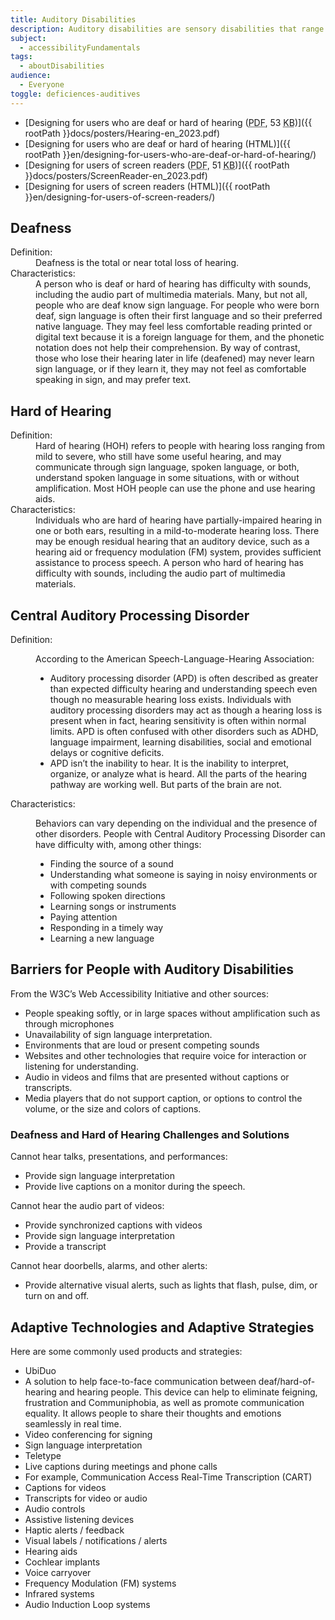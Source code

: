 ```yaml
---
title: Auditory Disabilities
description: Auditory disabilities are sensory disabilities that range from partial to complete hearing loss.
subject:
  - accessibilityFundamentals
tags:
  - aboutDisabilities
audience:
  - Everyone
toggle: deficiences-auditives
---
```


* [Designing for users who are deaf or hard of hearing (<abbr title="Portable Document Format">PDF</abbr>, 53 <abbr title="KiloByte">KB</abbr>)]({{ rootPath }}docs/posters/Hearing-en_2023.pdf)
* [Designing for users who are deaf or hard of hearing (HTML)]({{ rootPath }}en/designing-for-users-who-are-deaf-or-hard-of-hearing/)
* [Designing for users of screen readers (<abbr title="Portable Document Format">PDF</abbr>, 51 <abbr title="KiloByte">KB</abbr>)]({{ rootPath }}docs/posters/ScreenReader-en_2023.pdf)
* [Designing for users of screen readers (HTML)]({{ rootPath }}en/designing-for-users-of-screen-readers/)

## Deafness

<dl>
<dt>Definition:</dt>
<dd>Deafness is the total or near total loss of hearing.</dd>
<dt>Characteristics:</dt>
<dd>A person who is deaf or hard of hearing has difficulty with sounds, including the audio part of multimedia materials. Many, but not all, people who are deaf know sign language. For people who were born deaf, sign language is often their first language and so their preferred native language. They may feel less comfortable reading printed or digital text because it is a foreign language for them, and the phonetic notation does not help their comprehension. By way of contrast, those who lose their hearing later in life (deafened) may never learn sign language, or if they learn it, they may not feel as comfortable speaking in sign, and may prefer text.</dd>
</dl>

## Hard of Hearing

<dl>
<dt>Definition:</dt>
<dd>Hard of hearing (HOH) refers to people with hearing loss ranging from mild to severe, who still have some useful hearing, and may communicate through sign language, spoken language, or both, understand spoken language in some situations, with or without amplification. Most HOH people can use the phone and use hearing aids.</dd>
<dt>Characteristics:</dt>
<dd>Individuals who are hard of hearing have partially-impaired hearing in one or both ears, resulting in a mild-to-moderate hearing loss. There may be enough residual hearing that an auditory device, such as a hearing aid or frequency modulation (FM) system, provides sufficient assistance to process speech. A person who hard of hearing has difficulty with sounds, including the audio part of multimedia materials.</dd>
</dl>

## Central Auditory Processing Disorder

<dl>
<dt>Definition:</dt>
<dd>

According to the American Speech-Language-Hearing Association:

* Auditory processing disorder (APD) is often described as greater than expected difficulty hearing and understanding speech even though no measurable hearing loss exists. Individuals with auditory processing disorders may act as though a hearing loss is present when in fact, hearing sensitivity is often within normal limits. APD is often confused with other disorders such as ADHD, language impairment, learning disabilities, social and emotional delays or cognitive deficits.
* APD isn’t the inability to hear. It is the inability to interpret, organize, or analyze what is heard. All the parts of the hearing pathway are working well. But parts of the brain are not.

</dd>
<dt>Characteristics:</dt>
<dd>

Behaviors can vary depending on the individual and the presence of other disorders. People with Central Auditory Processing Disorder can have difficulty with, among other things:

* Finding the source of a sound
* Understanding what someone is saying in noisy environments or with competing sounds
* Following spoken directions
* Learning songs or instruments
* Paying attention
* Responding in a timely way
* Learning a new language

</dd>

</dl>

## Barriers for People with Auditory Disabilities

From the W3C’s Web Accessibility Initiative and other sources:

* People speaking softly, or in large spaces without amplification such as through microphones
* Unavailability of sign language interpretation.
* Environments that are loud or present competing sounds
* Websites and other technologies that require voice for interaction or listening for understanding.
* Audio in videos and films that are presented without captions or transcripts.
* Media players that do not support caption, or options to control the volume, or the size and colors of captions.

### Deafness and Hard of Hearing Challenges and Solutions

Cannot hear talks, presentations, and performances:

* Provide sign language interpretation
* Provide live captions on a monitor during the speech.

Cannot hear the audio part of videos:

* Provide synchronized captions with videos
* Provide sign language interpretation
* Provide a transcript

Cannot hear doorbells, alarms, and other alerts:

* Provide alternative visual alerts, such as lights that flash, pulse, dim, or turn on and off.

## Adaptive Technologies and Adaptive Strategies

Here are some commonly used products and strategies:

* UbiDuo
* A solution to help face-to-face communication between deaf/hard-of-hearing and hearing people. This device can help to eliminate feigning, frustration and Communiphobia, as well as promote communication equality. It allows people to share their thoughts and emotions seamlessly in real time.
* Video conferencing for signing
* Sign language interpretation
* Teletype
* Live captions during meetings and phone calls
* For example, Communication Access Real-Time Transcription (CART)
* Captions for videos
* Transcripts for video or audio
* Audio controls
* Assistive listening devices
* Haptic alerts / feedback
* Visual labels / notifications / alerts
* Hearing aids
* Cochlear implants
* Voice carryover
* Frequency Modulation (FM) systems
* Infrared systems
* Audio Induction Loop systems
